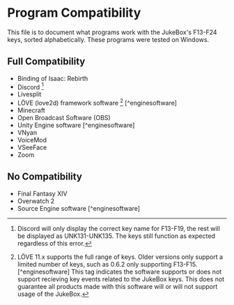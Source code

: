 # Program Compatibility
This file is to document what programs work with the JukeBox's F13-F24 keys, sorted alphabetically. These programs were tested on Windows.

## Full Compatibility
- Binding of Isaac: Rebirth
- Discord [^discord]
- Livesplit
- LÖVE (love2d) framework software [^love2d] [^enginesoftware]
- Minecraft
- Open Broadcast Software (OBS)
- Unity Engine software [^enginesoftware]
- VNyan
- VoiceMod
- VSeeFace
- Zoom

## No Compatibility
- Final Fantasy XIV
- Overwatch 2
- Source Engine software [^enginesoftware]

[^discord]: Discord will only display the correct key name for F13-F19, the rest will be displayed as UNK131-UNK135. The keys still function as expected regardless of this error.
[^love2d]: LÖVE 11.x supports the full range of keys. Older versions only support a limited number of keys, such as 0.6.2 only supporting F13-F15.
[^enginesoftware] This tag indicates the software supports or does not support recieving key events related to the JukeBox keys. This does not guarantee all products made with this software will or will not support usage of the JukeBox.
